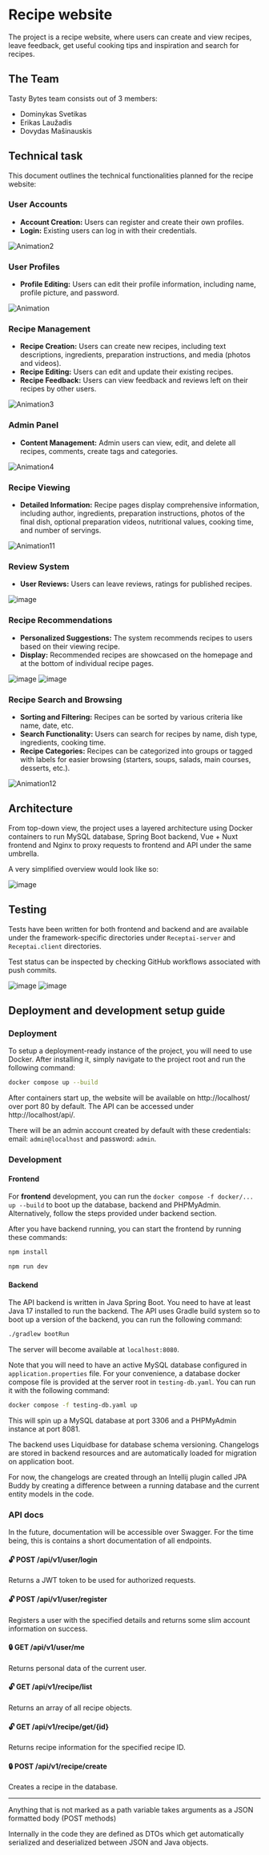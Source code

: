 # Recipe website

The project is a recipe website, where users can create and view recipes, leave feedback,
get useful cooking tips and inspiration and search for recipes.

## The Team

Tasty Bytes team consists out of 3 members:
- Dominykas Svetikas
- Erikas Laužadis
- Dovydas Mašinauskis

## Technical task

This document outlines the technical functionalities planned for the recipe website:

### User Accounts
- **Account Creation:** Users can register and create their own profiles.
- **Login:** Existing users can log in with their credentials.

![Animation2](https://github.com/Tasty-Bytes-Team/Receptai/assets/45915900/ebdf16c8-52c7-4232-9279-738796ec010d)

### User Profiles
- **Profile Editing:** Users can edit their profile information, including name, profile picture, and password.

![Animation](https://github.com/Tasty-Bytes-Team/Receptai/assets/45915900/e4f3ea94-4004-4f52-9569-c957f85dd3b0)

### Recipe Management
- **Recipe Creation:** Users can create new recipes, including text descriptions, ingredients, preparation instructions, and media (photos and videos).
- **Recipe Editing:** Users can edit and update their existing recipes.
- **Recipe Feedback:** Users can view feedback and reviews left on their recipes by other users.

![Animation3](https://github.com/Tasty-Bytes-Team/Receptai/assets/45915900/0fea02ba-414b-4eda-aedd-3966b491854e)

### Admin Panel
- **Content Management:** Admin users can view, edit, and delete all recipes, comments, create tags and categories.

![Animation4](https://github.com/Tasty-Bytes-Team/Receptai/assets/45915900/37e66304-6130-41ad-a7c2-dadc71d185b7)

### Recipe Viewing
- **Detailed Information:** Recipe pages display comprehensive information, including author, ingredients, preparation instructions, photos of the final dish, optional preparation videos, nutritional values, cooking time, and number of servings.

![Animation11](https://github.com/Tasty-Bytes-Team/Receptai/assets/45915900/1bd3a690-eb91-481d-bfda-99e30a835cb7)

### Review System
- **User Reviews:** Users can leave reviews, ratings for published recipes.

![image](https://github.com/Tasty-Bytes-Team/Receptai/assets/45915900/25b095d2-db68-4e5f-bcf9-0c2ce41900f9)

### Recipe Recommendations
- **Personalized Suggestions:** The system recommends recipes to users based on their viewing recipe.
- **Display:** Recommended recipes are showcased on the homepage and at the bottom of individual recipe pages.

![image](https://github.com/Tasty-Bytes-Team/Receptai/assets/45915900/82d2efc5-1f3a-4361-8fe2-acd0de9b8f05)
![image](https://github.com/Tasty-Bytes-Team/Receptai/assets/45915900/faa3ede0-2c22-4052-9e6f-bd8ed3834873)

### Recipe Search and Browsing
- **Sorting and Filtering:** Recipes can be sorted by various criteria like name, date, etc.
- **Search Functionality:** Users can search for recipes by name, dish type, ingredients, cooking time.
- **Recipe Categories:** Recipes can be categorized into groups or tagged with labels for easier browsing (starters, soups, salads, main courses, desserts, etc.).

![Animation12](https://github.com/Tasty-Bytes-Team/Receptai/assets/45915900/21bc1366-9af7-4504-b38f-6a628876c5fe)

## Architecture

From top-down view, the project uses a layered architecture using Docker containers to run MySQL database, Spring Boot backend, Vue + Nuxt frontend and Nginx to proxy requests to frontend and API under the same umbrella.

A very simplified overview would look like so:

![image](https://github.com/Tasty-Bytes-Team/Receptai/assets/32238647/054f3236-f1c8-409b-9859-62b0c10a8d5e)

## Testing

Tests have been written for both frontend and backend and are available under the framework-specific directories under `Receptai-server` and `Receptai.client` directories.

Test status can be inspected by checking GitHub workflows associated with push commits.

![image](https://github.com/Tasty-Bytes-Team/Receptai/assets/45915900/3b9315d0-577d-409e-a0a0-8db03437d0e0)
![image](https://github.com/Tasty-Bytes-Team/Receptai/assets/45915900/11ae854d-b127-40dc-be32-95525d36b7f6)

## Deployment and development setup guide

### Deployment

To setup a deployment-ready instance of the project, you will need to use Docker.
After installing it, simply navigate to the project root and run the following command:

```bash
docker compose up --build
```

After containers start up, the website will be available on http://localhost/ over port 80 by default. The API can be accessed under http://localhost/api/.

There will be an admin account created by default with these credentials: email: `admin@localhost` and password: `admin`.

### Development


#### Frontend

For **frontend** development, you can run the `docker compose -f docker/... up --build` to boot up the database, backend and PHPMyAdmin. Alternatively, follow the steps provided under backend section.

After you have backend running, you can start the frontend by running these commands:

```sh
npm install
```

```sh
npm run dev
```

#### Backend

The API backend is written in Java Spring Boot. You need to have at least Java 17 installed to run the backend. The API uses Gradle build system so to boot up a version
of the backend, you can run the following command:

```sh
./gradlew bootRun
```

The server will become available at `localhost:8080`.

Note that you will need to have an active MySQL database configured in `application.properties` file.
For your convenience, a database docker compose file is provided at the server root in `testing-db.yaml`. You can run it with the following command:

```sh
docker compose -f testing-db.yaml up
```

This will spin up a MySQL database at port 3306 and a PHPMyAdmin instance at port 8081.

The backend uses Liquidbase for database schema versioning. Changelogs are stored in backend resources and are automatically loaded for migration on application boot.

For now, the changelogs are created through an Intellij plugin called JPA Buddy by creating a difference between a running database and the current entity models in the code.

### API docs

In the future, documentation will be accessible over Swagger. For the time being, this is contains a short documentation of all endpoints.

#### 🔓 POST /api/v1/user/login
Returns a JWT token to be used for authorized requests.
#### 🔓 POST /api/v1/user/register
Registers a user with the specified details and returns some slim account information on success.
#### 🔒 GET  /api/v1/user/me
Returns personal data of the current user.

#### 🔓 GET  /api/v1/recipe/list
Returns an array of all recipe objects.
#### 🔓 GET  /api/v1/recipe/get/{id}
Returns recipe information for the specified recipe ID.
#### 🔒 POST /api/v1/recipe/create
Creates a recipe in the database.

---
Anything that is not marked as a path variable takes arguments as a JSON formatted body (POST methods)

Internally in the code they are defined as DTOs which get automatically serialized and deserialized between JSON and Java objects.
